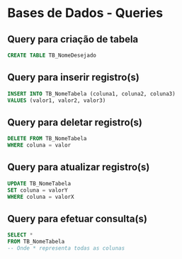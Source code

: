 # Bases de Dados - Queries

## Query para criação de tabela

```sql
CREATE TABLE TB_NomeDesejado
```

## Query para inserir registro(s)

```sql
INSERT INTO TB_NomeTabela (coluna1, coluna2, coluna3)
VALUES (valor1, valor2, valor3)
```

## Query para deletar registro(s)
```sql
DELETE FROM TB_NomeTabela
WHERE coluna = valor
```
## Query para atualizar registro(s)
```sql
UPDATE TB_NomeTabela
SET coluna = valorY
WHERE coluna = valorX
```
## Query para efetuar consulta(s)
```sql
SELECT *
FROM TB_NomeTabela
-- Onde * representa todas as colunas
```